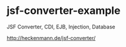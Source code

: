 # jsf-converter-example
JSF Converter, CDI, EJB, Injection, Database

http://heckenmann.de/jsf-converter/
